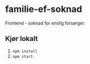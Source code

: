 # familie-ef-soknad

Frontend - soknad for enslig forsørger.

## Kjør lokalt

1. `npm install`
2. `npm start`
